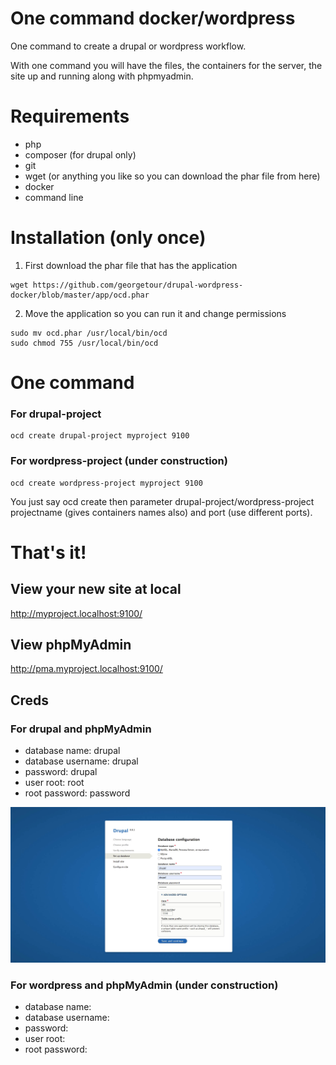 # One command docker/wordpress

One command to create a drupal or wordpress workflow. 

With one command you will have the files, the containers for the server, the site up and running along with phpmyadmin.

# Requirements
- php
- composer (for drupal only)
- git
- wget (or anything you like so you can download the phar file from here)
- docker
- command line 

# Installation (only once)
1. First download the phar file that has the application
```
wget https://github.com/georgetour/drupal-wordpress-docker/blob/master/app/ocd.phar
```

2. Move the application so you can run it and change permissions
```
sudo mv ocd.phar /usr/local/bin/ocd
sudo chmod 755 /usr/local/bin/ocd
```
# One command
### For drupal-project
```
ocd create drupal-project myproject 9100
```

### For wordpress-project (under construction)
```
ocd create wordpress-project myproject 9100
```

You just say ocd create then parameter drupal-project/wordpress-project projectname (gives containers names also) and port (use different ports).

# That's it!

## View your new site at local
http://myproject.localhost:9100/

## View phpMyAdmin 
http://pma.myproject.localhost:9100/

## Creds
### For drupal and phpMyAdmin
- database name: drupal
- database username: drupal
- password: drupal
- user root: root
- root password: password

<img src="various/creds-one-command.jpg">

### For wordpress and phpMyAdmin (under construction)
- database name: 
- database username: 
- password: 
- user root:
- root password: 


